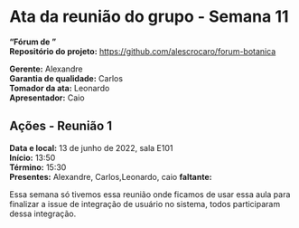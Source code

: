 # Ata da reunião do grupo - Semana 11
**“Fórum de ”**\
**Repositório do projeto:** https://github.com/alescrocaro/forum-botanica

**Gerente:** Alexandre \
**Garantia de qualidade:** Carlos \
**Tomador da ata:** Leonardo  \
**Apresentador:** Caio

## Ações - Reunião 1
**Data e local:** 13 de junho de 2022, sala E101\
**Início:** 13:50 \
**Término:** 15:30 \
**Presentes:** Alexandre, Carlos,Leonardo, caio
**faltante:**

Essa semana só tivemos essa reunião onde ficamos de usar essa aula para finalizar a issue de integração de usuário no sistema, todos participaram dessa integração.



